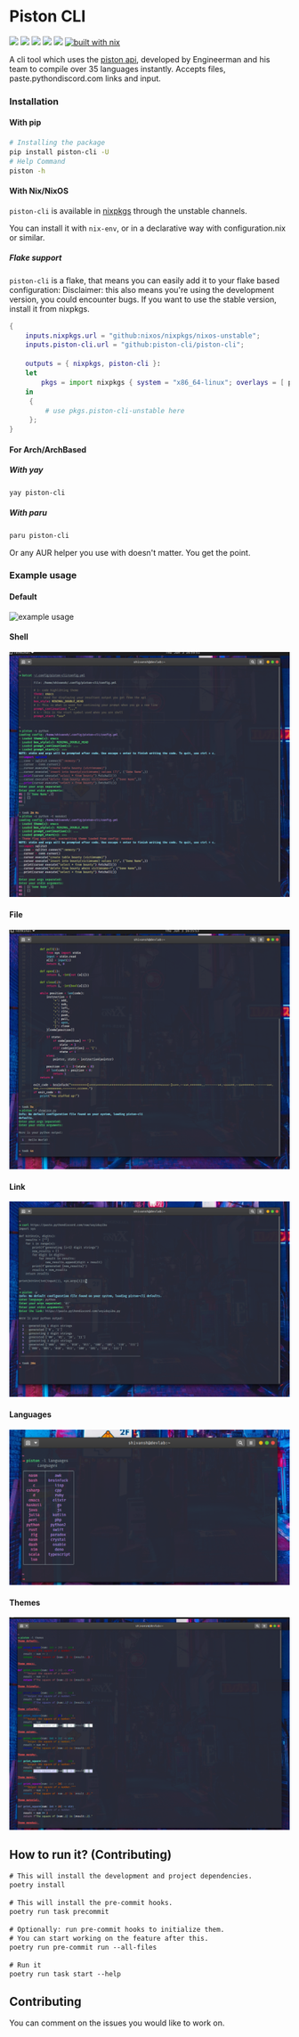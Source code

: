 # Piston CLI

[![](https://img.shields.io/github/license/Shivansh-007/piston-cli?style=for-the-badge)]()
[![](https://img.shields.io/github/issues/Shivansh-007/piston-cli?style=for-the-badge)]()
[![](https://img.shields.io/github/workflow/status/Shivansh-007/piston-cli/Linting/main?style=for-the-badge)]()
[![](https://img.shields.io/pypi/pyversions/piston-cli?style=for-the-badge)]()
[![](https://img.shields.io/pypi/v/piston-cli?style=for-the-badge)]()
[![built with nix](https://builtwithnix.org/badge.svg)](https://builtwithnix.org)

A cli tool which uses the [piston api](https://github.com/engineer-man/piston), developed by Engineerman and his team to compile over 35 languages instantly. Accepts files, paste.pythondiscord.com links and input.

### Installation

#### With pip

```bash
# Installing the package
pip install piston-cli -U
# Help Command
piston -h
```
#### With Nix/NixOS

`piston-cli` is available in [nixpkgs](https://github.com/nixos/nixpkgs) through the unstable channels.

You can install it with `nix-env`, or in a declarative way with configuration.nix or similar.

##### Flake support

`piston-cli` is a flake, that means you can easily add it to your flake based configuration:
Disclaimer: this also means you're using the development version, you could encounter bugs. If you want to use the stable version, install it from nixpkgs.

```nix
{
	inputs.nixpkgs.url = "github:nixos/nixpkgs/nixos-unstable";
	inputs.piston-cli.url = "github:piston-cli/piston-cli";

	outputs = { nixpkgs, piston-cli }:
	let
		pkgs = import nixpkgs { system = "x86_64-linux"; overlays = [ piston-cli.overlay ]; };
	in
	 {
		 # use pkgs.piston-cli-unstable here
	 };
}
```

#### For Arch/ArchBased
##### With yay
```bash
yay piston-cli
```
##### With paru
```bash
paru piston-cli
```

Or any AUR helper you use with doesn't matter. You get the point.

### Example usage

#### Default

![example usage](media/piston-cli.png)

#### Shell

![example shell usage](media/piston-cli-shell.png)

#### File

![example file usage](media/piston-cli-file.png)

#### Link

![example link usage](media/piston-cli-link.png)

#### Languages

![example link usage](media/languags_list.png)

#### Themes

![example link usage](media/themes_list.png)

## How to run it? (Contributing)

```shell
# This will install the development and project dependencies.
poetry install

# This will install the pre-commit hooks.
poetry run task precommit

# Optionally: run pre-commit hooks to initialize them.
# You can start working on the feature after this.
poetry run pre-commit run --all-files

# Run it
poetry run task start --help
```

## Contributing

You can comment on the issues you would like to work on.
